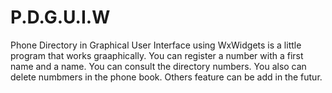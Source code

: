 # P.D.G.U.I.W
Phone Directory in Graphical User Interface using WxWidgets is a little program that works graaphically.
You can register a number with a first name and a name.
You can consult the directory numbers.
You also can delete numbmers in the phone book.
Others feature can be add in the futur.

